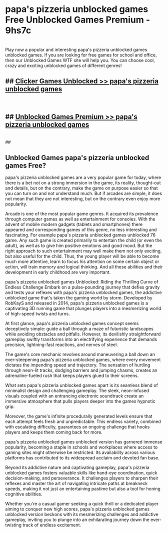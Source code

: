 # papa's pizzeria unblocked games  Free Unblocked Games Premium - 9hs7c <br>
<br>
Play now a popular and interesting papa's pizzeria unblocked games unblocked games. If you are looking for free games for school and office, then our Unblocked Games WTF site will help you. You can choose cool, crazy and exciting unblocked games of different genres!


## ##  [Clicker Games Unblocked >> papa's pizzeria unblocked games](http://freeplayer.one?title=papa's_pizzeria_unblocked_games&ref=UGames)
  <br>

##  ## [Unblocked Games Premium >> papa's pizzeria unblocked games](http://freeplayer.one?title=papa's_pizzeria_unblocked_games&ref=UGames)
  <br>
  ##



## Unblocked Games papa's pizzeria unblocked games Free?

papa's pizzeria unblocked games are a very popular game for today, where there is a bet not on a strong immersion in the game, its reality, thought-out and details, but on the contrary, make the game on purpose easier so that you can turn on and not understand much. But if arcades are simple, it does not mean that they are not interesting, but on the contrary even enjoy more popularity.

Arcade is one of the most popular game genres. It acquired its prevalence through computer games as well as entertainment for consoles. With the advent of mobile modern gadgets (tablets and smartphones) there appeared and corresponding games of this genre, no less interesting and fascinating. For example papa's pizzeria unblocked games unblocked 76 game. Any such game is created primarily to entertain the child (or even the adult), as well as to give him positive emotions and good mood. But the right approach to such entertainment may well make them not only exciting, but also useful for the child. Thus, the young player will be able to become much more attentive, learn to focus his attention on some certain object or action, will train memory and logical thinking. And all these abilities and their development in early childhood are very important.

papa's pizzeria unblocked games Unblocked: Riding the Thrilling Curve of Endless Challenge
Embark on a pulse-pounding journey that defies gravity and tests your reflexes with papa's pizzeria unblocked games, the addictive unblocked game that's taken the gaming world by storm. Developed by RobKayS and released in 2014, papa's pizzeria unblocked games is a captivating 3D running game that plunges players into a mesmerizing world of high-speed twists and turns.

At first glance, papa's pizzeria unblocked games concept seems deceptively simple: guide a ball through a maze of futuristic landscapes while avoiding obstacles and pitfalls. However, its devilishly straightforward gameplay swiftly transforms into an electrifying experience that demands precision, lightning-fast reactions, and nerves of steel.

The game's core mechanic revolves around maneuvering a ball down an ever-steepening papa's pizzeria unblocked games, where every movement dictates the impending speed and trajectory. The sensation of hurtling through neon-lit tracks, dodging barriers and jumping chasms, creates an adrenaline-fueled rush that keeps players glued to their screens.

What sets papa's pizzeria unblocked games apart is its seamless blend of minimalist design and challenging gameplay. The sleek, neon-infused visuals coupled with an entrancing electronic soundtrack create an immersive atmosphere that pulls players deeper into the games hypnotic grip.

Moreover, the game's infinite procedurally generated levels ensure that each attempt feels fresh and unpredictable. This endless variety, combined with escalating difficulty, guarantees an ongoing challenge that hooks players and keeps them coming back for more.

papa's pizzeria unblocked games unblocked version has garnered immense popularity, becoming a staple in schools and workplaces where access to gaming sites might otherwise be restricted. Its availability across various platforms has contributed to its widespread acclaim and devoted fan base.

Beyond its addictive nature and captivating gameplay, papa's pizzeria unblocked games fosters valuable skills like hand-eye coordination, quick decision-making, and perseverance. It challenges players to sharpen their reflexes and master the art of navigating intricate paths at breakneck speeds, making it not just an entertaining pastime but also a tool for honing cognitive abilities.

Whether you're a casual gamer seeking a quick thrill or a dedicated player aiming to conquer new high scores, papa's pizzeria unblocked games unblocked version beckons with its mesmerizing challenges and addictive gameplay, inviting you to plunge into an exhilarating journey down the ever-twisting track of endless excitement.